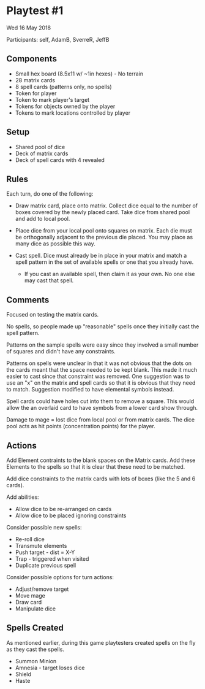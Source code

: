 # Playtest #1

Wed 16 May 2018

Participants: self, AdamB, SverreR, JeffB

## Components

* Small hex board (8.5x11 w/ ~1in hexes) - No terrain
* 28 matrix cards
* 8 spell cards (patterns only, no spells)
* Token for player
* Token to mark player's target
* Tokens for objects owned by the player
* Tokens to mark locations controlled by player

## Setup

* Shared pool of dice
* Deck of matrix cards
* Deck of spell cards with 4 revealed

## Rules

Each turn, do one of the following:

* Draw matrix card, place onto matrix.
Collect dice equal to the number of boxes covered by the newly placed card. Take dice from shared pool and add to local pool.

* Place dice from your local pool onto squares on matrix. Each die must be orthogonally adjacent to
the previous die placed. You may place as many dice as possible this way.

* Cast spell. Dice must already be in place in your matrix and match a spell pattern in the set
of available spells or one that you already have.

	* If you cast an available spell, then claim it
	as your own. No one else may cast that spell.

## Comments

Focused on testing the matrix cards.

No spells, so people made up "reasonable" spells once they initially cast the
spell pattern.

Patterns on the sample spells were easy since they involved a small number of squares
and didn't have any constraints.

Patterns on spells were unclear in that it was not obvious that the dots on the cards meant that the space needed to be kept blank. This made it much easier to cast since that constraint was removed. One suggestion was to use an "x" on the matrix and spell cards so that it is obvious that they need to match. Suggestion modified to have elemental symbols instead.

Spell cards could have holes cut into them to remove a square. This would allow the an overlaid card to have symbols from a lower card show through.

Damage to mage = lost dice from local pool or from matrix cards. The dice pool acts as hit points (concentration points) for the player.

## Actions

Add Element contraints to the blank spaces on the Matrix cards. Add these Elements
to the spells so that it is clear that these need to be matched.

Add dice constraints to the matrix cards with lots of boxes (like the 5 and 6 cards).

Add abilities:

* Allow dice to be re-arranged on cards
* Allow dice to be placed ignoring constraints

Consider possible new spells:

* Re-roll dice
* Transmute elements
* Push target - dist = X-Y
* Trap - triggered when visited
* Duplicate previous spell

Consider possible options for turn actions:

* Adjust/remove target
* Move mage
* Draw card
* Manipulate dice

## Spells Created

As mentioned earlier, during this game playtesters created spells on the fly as they cast the spells.

* Summon Minion
* Amnesia - target loses dice
* Shield
* Haste
